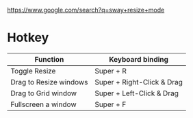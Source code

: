 https://www.google.com/search?q=sway+resize+mode

# Hotkey
|Function|Keyboard binding|
|-|-|
|Toggle Resize|Super + R|
|Drag to Resize windows|Super + Right-Click & Drag|
|Drag to Grid window|Super + Left-Click & Drag|
|Fullscreen a window|Super + F|
